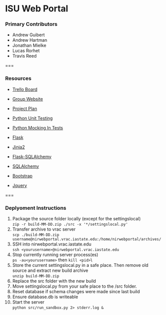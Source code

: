 ISU Web Portal
===
### Primary Contributors
* Andrew Guibert
* Andrew Hartman
* Jonathan Mielke
* Lucas Rorhet
* Travis Reed 

===
### Resources
* [Trello Board](https://trello.com/b/kPAKvBao/senior-design)
* [Group Website](http://may1518.ece.iastate.edu/)
* [Project Plan](https://drive.google.com/a/iastate.edu/file/d/0B6mbCLySBSQxOUxYQ196eUY5cXc/view?usp=sharing)

* [Python Unit Testing](https://docs.python.org/2/library/unittest.html)
* [Python Mocking In Tests](https://docs.python.org/3/library/unittest.mock.html)
* [Flask](http://flask.pocoo.org/)
* [Jinja2](http://jinja.pocoo.org/docs/dev/)
* [Flask-SQLAlchemy](https://pythonhosted.org/Flask-SQLAlchemy/)
* [SQLAlchemy](http://www.sqlalchemy.org/)
* [Bootstrap](http://getbootstrap.com/getting-started/)
* [Jquery](http://api.jquery.com/)

===
### Deplyoment Instructions
01. Package the source folder locally (except for the settingslocal)<br>
`zip -r build-MM-DD.zip ./src -x '*/settingslocal.py'`
02. Transfer archive to vrac server <br>
`scp ./build-MM-DD.zip username@nirwebportal.vrac.iastate.edu:/home/nirwebportal/archives/`
03. SSH into nirwebportal.vrac.iastate.edu <br>
`ssh <yourusername>@nirwebportal.vrac.iastate.edu`
04. Stop currently running server process(es) <br>
`ps -au<yourusername>` then `kill <pid>`\
05. Store the current settingslocal.py in a safe place.  Then remove old source and extract new build archive <br>
`unzip build-MM-DD.zip`
06. Replace the src folder with the new build
07. Move settingslocal.py from your safe place to the /src folder.
08. Reset database if schema changes were made since last build
09. Ensure database.db is writeable
10. Start the server <br>
`python src/run_sandbox.py 2> stderr.log &`
